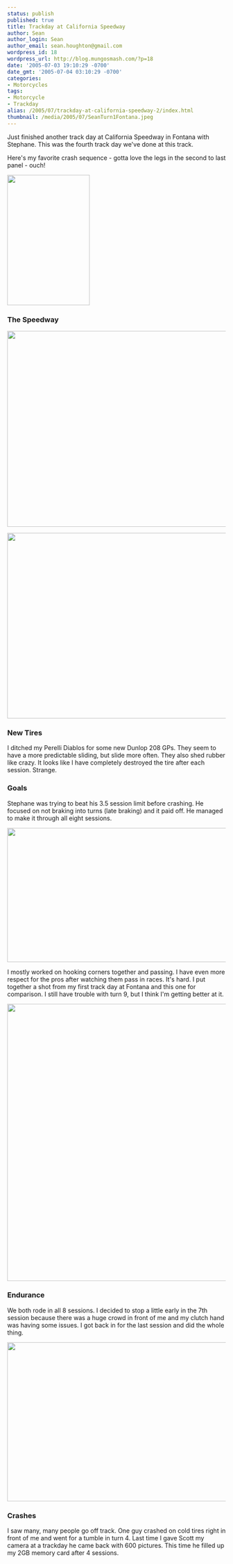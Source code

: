 ```yaml
---
status: publish
published: true
title: Trackday at California Speedway
author: Sean
author_login: Sean
author_email: sean.houghton@gmail.com
wordpress_id: 18
wordpress_url: http://blog.mungosmash.com/?p=18
date: '2005-07-03 19:10:29 -0700'
date_gmt: '2005-07-04 03:10:29 -0700'
categories:
- Motorcycles
tags:
- Motorcycle
- Trackday
alias: /2005/07/trackday-at-california-speedway-2/index.html
thumbnail: /media/2005/07/SeanTurn1Fontana.jpeg
---
```

Just finished another track day at California Speedway in Fontana with Stephane.  This was the fourth track day we've done at this track.

Here's my favorite crash sequence - gotta love the legs in the second to last panel - ouch!

<a href="{{site.url_root}}/media/2005/07/Trackday_Crash.jpeg"><img src="{{site.url_root}}/media/2005/07/Trackday_Crash-190x300.jpg" alt="" title="Trackday_Crash" width="190" height="300" class="aligncenter size-medium wp-image-764" /></a>

### The Speedway

<a href="{{site.url_root}}/media/2005/07/SeanTurn1Fontana.jpeg"><img src="{{site.url_root}}/media/2005/07/SeanTurn1Fontana.jpeg" alt="" title="SeanTurn1Fontana" width="640" height="451" class="aligncenter size-full wp-image-765" /></a>

<a href="{{site.url_root}}/media/2005/07/WaitingInGaragesFontana.jpeg"><img src="{{site.url_root}}/media/2005/07/WaitingInGaragesFontana.jpeg" alt="" title="WaitingInGaragesFontana" width="640" height="427" class="aligncenter size-full wp-image-766" /></a>

### New Tires

I ditched my Perelli Diablos for some new Dunlop 208 GPs.  They seem to have a more predictable sliding, but slide more often.  They also shed rubber like crazy.  It looks like I have completely destroyed the tire after each session.  Strange.

### Goals

Stephane was trying to beat his 3.5 session limit before crashing.  He focused on not braking into turns (late braking) and it paid off.  He managed to make it through all eight sessions.

<a href="{{site.url_root}}/media/2005/07/StephaneTurn9Fontana.jpeg"><img src="{{site.url_root}}/media/2005/07/StephaneTurn9Fontana.jpeg" alt="" title="StephaneTurn9Fontana" width="640" height="309" class="aligncenter size-full wp-image-767" /></a>

I mostly worked on hooking corners together and passing.  I have even more respect for the pros after watching them pass in races.  It's hard.  I put together a shot from my first track day at Fontana and this one for comparison.  I still have trouble with turn 9, but I think I'm getting better at it.

<a href="{{site.url_root}}/media/2005/07/Turn9StyleComparison.jpeg"><img src="{{site.url_root}}/media/2005/07/Turn9StyleComparison.jpeg" alt="" title="Turn9StyleComparison" width="640" height="638" class="aligncenter size-full wp-image-768" /></a>

### Endurance

We both rode in all 8 sessions.  I decided to stop a little early in the 7th session because there was a huge crowd in front of me and my clutch hand was having some issues.  I got back in for the last session and did the whole thing.

<a href="{{site.url_root}}/media/2005/07/StephaneTurn2Fontana.jpeg"><img src="{{site.url_root}}/media/2005/07/StephaneTurn2Fontana.jpeg" alt="" title="StephaneTurn2Fontana" width="640" height="366" class="aligncenter size-full wp-image-770" /></a>

### Crashes

I saw many, many people go off track.  One guy crashed on cold tires right in front of me and went for a tumble in turn 4.  Last time I gave Scott my camera at a trackday he came back with 600 pictures.  This time he filled up my 2GB memory card after 4 sessions.

